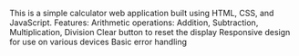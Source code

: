 This is a simple calculator web application built using HTML, CSS, and JavaScript.
Features:
  Arithmetic operations: Addition, Subtraction, Multiplication, Division
  Clear button to reset the display
  Responsive design for use on various devices
  Basic error handling
